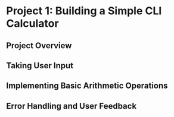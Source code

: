 # Project 1: Building a Simple CLI Calculator

## Project Overview

## Taking User Input

## Implementing Basic Arithmetic Operations

## Error Handling and User Feedback
